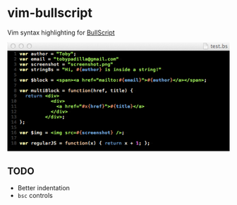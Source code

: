 # vim-bullscript #
Vim syntax highlighting for [BullScript](http://mxcl.github.com/bs/)

![BullScript Screenshot](screenshot.png)

## TODO ##
* Better indentation
* `bsc` controls
